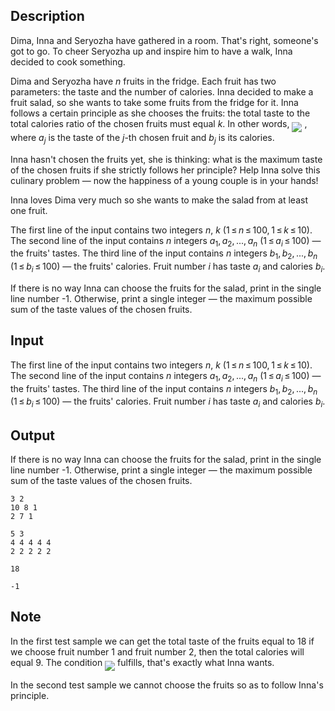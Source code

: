 ## Description

<div><p>Dima, Inna and Seryozha have gathered in a room. That's right, someone's got to go. To cheer Seryozha up and inspire him to have a walk, Inna decided to cook something. </p><p>Dima and Seryozha have <span class="tex-span"><i>n</i></span> fruits in the fridge. Each fruit has two parameters: the taste and the number of calories. Inna decided to make a fruit salad, so she wants to take some fruits from the fridge for it. Inna follows a certain principle as she chooses the fruits: the total taste to the total calories ratio of the chosen fruits must equal <span class="tex-span"><i>k</i></span>. In other words, <img align="middle" class="tex-formula" src="file://rQado8uz.png" style="max-width: 100.0%;max-height: 100.0%;"> , where <span class="tex-span"><i>a</i><sub class="lower-index"><i>j</i></sub></span> is the taste of the <span class="tex-span"><i>j</i></span>-th chosen fruit and <span class="tex-span"><i>b</i><sub class="lower-index"><i>j</i></sub></span> is its calories.</p><p>Inna hasn't chosen the fruits yet, she is thinking: what is the maximum taste of the chosen fruits if she strictly follows her principle? Help Inna solve this culinary problem — now the happiness of a young couple is in your hands!</p><p>Inna loves Dima very much so she wants to make the salad from at least one fruit.</p></div><div class="input-specification"><p>The first line of the input contains two integers <span class="tex-span"><i>n</i></span>, <span class="tex-span"><i>k</i></span> <span class="tex-span">(1 ≤ <i>n</i> ≤ 100, 1 ≤ <i>k</i> ≤ 10)</span>. The second line of the input contains <span class="tex-span"><i>n</i></span> integers <span class="tex-span"><i>a</i><sub class="lower-index">1</sub>, <i>a</i><sub class="lower-index">2</sub>, ..., <i>a</i><sub class="lower-index"><i>n</i></sub></span> <span class="tex-span">(1 ≤ <i>a</i><sub class="lower-index"><i>i</i></sub> ≤ 100)</span> — the fruits' tastes. The third line of the input contains <span class="tex-span"><i>n</i></span> integers <span class="tex-span"><i>b</i><sub class="lower-index">1</sub>, <i>b</i><sub class="lower-index">2</sub>, ..., <i>b</i><sub class="lower-index"><i>n</i></sub></span> <span class="tex-span">(1 ≤ <i>b</i><sub class="lower-index"><i>i</i></sub> ≤ 100)</span> — the fruits' calories. Fruit number <span class="tex-span"><i>i</i></span> has taste <span class="tex-span"><i>a</i><sub class="lower-index"><i>i</i></sub></span> and calories <span class="tex-span"><i>b</i><sub class="lower-index"><i>i</i></sub></span>.</p></div><div class="output-specification"><p>If there is no way Inna can choose the fruits for the salad, print in the single line number -1. Otherwise, print a single integer — the maximum possible sum of the taste values of the chosen fruits.</p></div>

## Input

<p>The first line of the input contains two integers <span class="tex-span"><i>n</i></span>, <span class="tex-span"><i>k</i></span> <span class="tex-span">(1 ≤ <i>n</i> ≤ 100, 1 ≤ <i>k</i> ≤ 10)</span>. The second line of the input contains <span class="tex-span"><i>n</i></span> integers <span class="tex-span"><i>a</i><sub class="lower-index">1</sub>, <i>a</i><sub class="lower-index">2</sub>, ..., <i>a</i><sub class="lower-index"><i>n</i></sub></span> <span class="tex-span">(1 ≤ <i>a</i><sub class="lower-index"><i>i</i></sub> ≤ 100)</span> — the fruits' tastes. The third line of the input contains <span class="tex-span"><i>n</i></span> integers <span class="tex-span"><i>b</i><sub class="lower-index">1</sub>, <i>b</i><sub class="lower-index">2</sub>, ..., <i>b</i><sub class="lower-index"><i>n</i></sub></span> <span class="tex-span">(1 ≤ <i>b</i><sub class="lower-index"><i>i</i></sub> ≤ 100)</span> — the fruits' calories. Fruit number <span class="tex-span"><i>i</i></span> has taste <span class="tex-span"><i>a</i><sub class="lower-index"><i>i</i></sub></span> and calories <span class="tex-span"><i>b</i><sub class="lower-index"><i>i</i></sub></span>.</p>

## Output

<p>If there is no way Inna can choose the fruits for the salad, print in the single line number -1. Otherwise, print a single integer — the maximum possible sum of the taste values of the chosen fruits.</p>





```input1
3 2
10 8 1
2 7 1

```




```input2
5 3
4 4 4 4 4
2 2 2 2 2

```




```output1
18

```




```output2
-1

```



## Note

<p>In the first test sample we can get the total taste of the fruits equal to 18 if we choose fruit number 1 and fruit number 2, then the total calories will equal 9. The condition <img align="middle" class="tex-formula" src="file://stj5t2mZ.png" style="max-width: 100.0%;max-height: 100.0%;"> fulfills, that's exactly what Inna wants.</p><p>In the second test sample we cannot choose the fruits so as to follow Inna's principle.</p>
